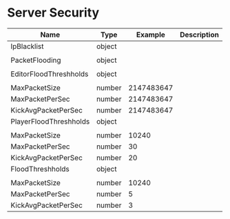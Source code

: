 # Server Security

| Name                          | Type    | Example     | Description |
|-------------------------------|---------|-------------|-------------|
| IpBlacklist                   | object  |             |             |
|                               |         |             |             |
| PacketFlooding                | object  |             |             |
|                               |         |             |             |
| EditorFloodThreshholds        | object  |             |             |
|                               |         |             |             |
| MaxPacketSize                 | number  | 2147483647  |             |
| MaxPacketPerSec               | number  | 2147483647  |             |
| KickAvgPacketPerSec           | number  | 2147483647  |             |
| PlayerFloodThreshholds        | object  |             |             |
|                               |         |             |             |
| MaxPacketSize                 | number  | 10240       |             |
| MaxPacketPerSec               | number  | 30          |             |
| KickAvgPacketPerSec           | number  | 20          |             |
| FloodThreshholds              | object  |             |             |
|                               |         |             |             |
| MaxPacketSize                 | number  | 10240       |             |
| MaxPacketPerSec               | number  | 5           |             |
| KickAvgPacketPerSec           | number  | 3           |             |
